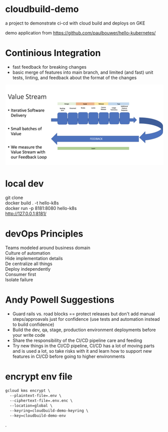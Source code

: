# cloudbuild-demo

a project to demonstrate ci-cd with cloud build and deploys on GKE  

demo application from https://github.com/paulbouwer/hello-kubernetes/  

# Continious Integration
- fast feedback for breaking changes
- basic merge of features into main branch, and limited (and fast) unit tests, linting, and feedback about the format of the changes

![alt text](./img/value-stream.png "Logo Title Text 1")  



# local dev

git clone  
docker build . -t hello-k8s  
docker run  -p 8181:8080 hello-k8s  
http://127.0.0.1:8181/ 

# 


# devOps Principles 
Teams modeled around business domain  
Culture of automation  
Hide implementation details  
De centralize all things  
Deploy independently  
Consumer first  
Isolate failure  

# Andy Powell Suggestions
- Guard rails vs. road blocks == protect releases but don't add manual steps/approavals just for confidence (use tests and automation instead to build confidence)  
- Build the dev, qa, stage, production environment deployments before your write code  
- Share the responsibility of the CI/CD pipeline care and feeding  
- Try new things in the CI/CD pipeline, CI/CD has a lot of moving parts and is used a lot, so take risks with it and learn how to support new features in CI/CD before going to higher environments  


# encrypt env file
```
gcloud kms encrypt \
  --plaintext-file=.env \
  --ciphertext-file=.env.enc \
  --location=global \
  --keyring=cloudbuild-demo-keyring \
  --key=cloudbuild-demo-env
```

.
